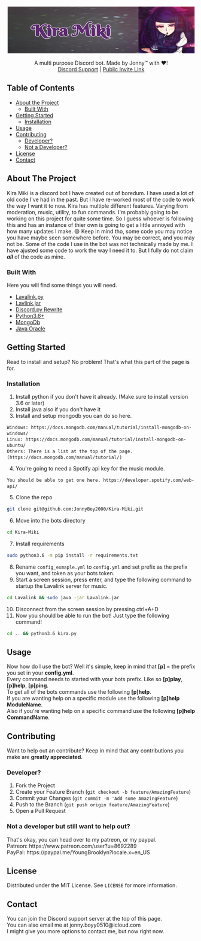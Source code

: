 <p align="center">
  <a href="https://github.com/JonnyBoy2000/Kira-Miki">
    <img src="kira_banner.png"width="500" height="125">
  </a>
  <p align="center">
    A multi purpose Discord bot. Made by Jonny™ with ❤!
    <br/>
    <a href="https://discord.gg/dbUFDg7">Discord Support</a>
    |
    <a href="https://discordapp.com/oauth2/authorize?client_id=538344287843123205&scope=bot&permissions=267779137">Public Invite Link</a>
  </p>
</p>

## Table of Contents
* [About the Project](#about-the-project)
  * [Built With](#built-with)
* [Getting Started](#getting-started)
  * [Installation](#installation)
* [Usage](#usage)
* [Contributing](#contributing)
  * [Developer?](#developer)
  * [Not a Developer?](#not-a-developer-but-still-want-to-help-out)
* [License](#license)
* [Contact](#contact)

## About The Project
Kira Miki is a discord bot I have created out of boredum. I have used a lot of old code I've had in the past. But I have re-worked most of the code to work the way I want it to now. Kira has multiple different features. Varying from moderation, music, utility, to fun commands. I'm probably going to be working on this project for quite some time. So I guess whoever is following this and has an instance of thier own is going to get a little annoyed with how many updates I make. :smile: Keep in mind tho, some code you may notice you have maybe seen somewhere before. You may be correct, and you may not be. Some of the code I use in the bot was not technically made by me. I have ajusted some code to work the way I need it to. But I fully do not claim ***all*** of the code as mine.

### Built With
Here you will find some things you will need.
* [Lavalink.py](https://github.com/JonnyBoy2000/Lavalink.py)
* [Lavlink.jar](https://github.com/Frederikam/Lavalink)
* [Discord.py Rewrite](https://github.com/Rapptz/discord.py/)
* [Python3.6+](https://www.python.org/)
* [MongoDb](https://docs.mongodb.com/)
* [Java Oracle](https://www.oracle.com/java/)

## Getting Started
Read to install and setup? No problem! That's what this part of the page is for.

### Installation
1) Install python if you don't have it already. (Make sure to install version 3.6 or later)
2) Install java also if you don't have it
3) Install and setup mongodb you can do so here.
```
Windows: https://docs.mongodb.com/manual/tutorial/install-mongodb-on-windows/
Linux: https://docs.mongodb.com/manual/tutorial/install-mongodb-on-ubuntu/
Others: There is a list at the top of the page. (https://docs.mongodb.com/manual/tutorial/)
```
4) You're going to need a Spotify api key for the music module.
```
You should be able to get one here. https://developer.spotify.com/web-api/
```
5) Clone the repo
```sh
git clone git@github.com:JonnyBoy2000/Kira-Miki.git
```
6) Move into the bots directory
```sh
cd Kira-Miki
```
7) Install requirements
```sh
sudo python3.6 -m pip install -r requirements.txt
```
8) Rename `config_exmaple.yml` to `config.yml` and set prefix as the prefix you want, and token as your bots token.
9) Start a screen session, press enter, and type the following command to startup the Lavalink server for music.
```sh
cd Lavalink && sudo java -jar Lavalink.jar
```
10) Disconnect from the screen session by pressing ctrl+A+D
11) Now you should be able to run the bot! Just type the following command! 
```sh
cd .. && python3.6 kira.py
```

## Usage
<p>
  Now how do I use the bot? Well it's simple, keep in mind that <b>[p]</b> = the prefix you set in your <b>config.yml</b>.
  <br/>
  Every command needs to started with your bots prefix. Like so <b>[p]play</b>, <b>[p]help</b>, <b>[p]ping</b>.
  <br/>
  To get all of the bots commands use the following <b>[p]help</b>.
  <br/>
  If you are wanting help on a specific module use the following <b>[p]help ModuleName</b>.
  <br/>
  Also if you're wanting help on a specific command use the following <b>[p]help CommandName</b>.
</p>

## Contributing
Want to help out an contribute? Keep in mind that any contributions you make are **greatly appreciated**.

### Developer?
1. Fork the Project
2. Create your Feature Branch (`git checkout -b feature/AmazingFeature`)
3. Commit your Changes (`git commit -m 'Add some AmazingFeature`)
4. Push to the Branch (`git push origin feature/AmazingFeature`)
5. Open a Pull Request

### Not a developer but still want to help out?
<p>
  That's okay, you can head over to my patreon, or my paypal.
  <br/>
  Patreon: https://www.patreon.com/user?u=8692289
  <br/>
  PayPal: https://paypal.me/YoungBrooklyn?locale.x=en_US
</p>

## License
Distributed under the MIT License. See `LICENSE` for more information.

## Contact
<p>
  You can join the Discord support server at the top of this page.
  <br/>
  You can also email me at jonny.boyy0510@icloud.com
  <br/>
  I might give you more options to contact me, but now right now.
</p>
